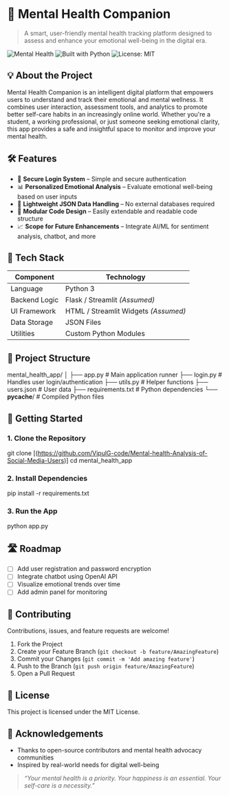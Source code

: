 # 🧠 Mental Health Companion

> A smart, user-friendly mental health tracking platform designed to assess and enhance your emotional well-being in the digital era.

![Mental Health](https://img.shields.io/badge/Mental_Health-App-green?style=for-the-badge&logo=python)
![Built with Python](https://img.shields.io/badge/Built%20with-Python-blue?style=for-the-badge&logo=python)
![License: MIT](https://img.shields.io/badge/License-MIT-lightgrey?style=for-the-badge)

## 💡 About the Project
Mental Health Companion is an intelligent digital platform that empowers users to understand and track their emotional and mental wellness. It combines user interaction, assessment tools, and analytics to promote better self-care habits in an increasingly online world.
Whether you're a student, a working professional, or just someone seeking emotional clarity, this app provides a safe and insightful space to monitor and improve your mental health.

## 🛠️ Features
- 🔐 **Secure Login System** – Simple and secure authentication  
- 📊 **Personalized Emotional Analysis** – Evaluate emotional well-being based on user inputs  
- 📁 **Lightweight JSON Data Handling** – No external databases required  
- 🧰 **Modular Code Design** – Easily extendable and readable code structure  
- 📈 **Scope for Future Enhancements** – Integrate AI/ML for sentiment analysis, chatbot, and more  

## 🚀 Tech Stack
| Component       | Technology     |
|----------------|----------------|
| Language        | Python 3       |
| Backend Logic   | Flask / Streamlit *(Assumed)* |
| UI Framework    | HTML / Streamlit Widgets *(Assumed)* |
| Data Storage    | JSON Files     |
| Utilities       | Custom Python Modules |

## 📁 Project Structure
mental\_health\_app/
│
├── app.py               # Main application runner
├── login.py             # Handles user login/authentication
├── utils.py             # Helper functions
├── users.json           # User data
├── requirements.txt     # Python dependencies
└── **pycache**/         # Compiled Python files


## 🧪 Getting Started
### 1. Clone the Repository
git clone [(https://github.com/VipulG-code/Mental-health-Analysis-of-Social-Media-Users)]
cd mental_health_app

### 2. Install Dependencies
pip install -r requirements.txt

### 3. Run the App
python app.py

## 🛣️ Roadmap
* [ ] Add user registration and password encryption
* [ ] Integrate chatbot using OpenAI API
* [ ] Visualize emotional trends over time
* [ ] Add admin panel for monitoring

## 🤝 Contributing
Contributions, issues, and feature requests are welcome!

1. Fork the Project
2. Create your Feature Branch (`git checkout -b feature/AmazingFeature`)
3. Commit your Changes (`git commit -m 'Add amazing feature'`)
4. Push to the Branch (`git push origin feature/AmazingFeature`)
5. Open a Pull Request

## 📄 License
This project is licensed under the MIT License.

## 🙌 Acknowledgements

* Thanks to open-source contributors and mental health advocacy communities
* Inspired by real-world needs for digital well-being

> *“Your mental health is a priority. Your happiness is an essential. Your self-care is a necessity.”*
